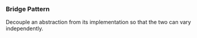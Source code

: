 ### Bridge Pattern

Decouple an abstraction from its implementation so that the two can vary independently.